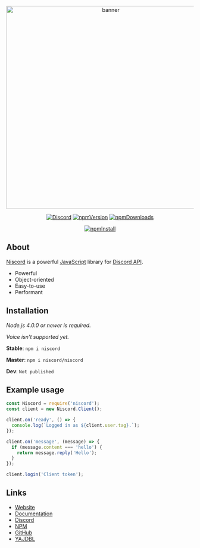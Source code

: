 <div id="info" align="center">
  <p>
    <a href="https://niscord.js.org"><img src="https://niscord.js.org/assets/banner.png" width="546" alt="banner" /></a>
  </p>
  <p>
    <a href="https://discord.gg/hga9SeN"><img src="https://discordapp.com/api/guilds/469539054371864606/embed.png" alt="Discord" /></a>
    <a href="https://www.npmjs.com/package/niscord"><img src="https://img.shields.io/npm/v/niscord.svg?maxAge=3600" alt="npmVersion" /></a>
    <a href="https://www.npmjs.com/package/niscord"><img src="https://img.shields.io/npm/dt/niscord.svg?maxAge=3600" alt="npmDownloads" /></a>
  </p>
  <p>
    <a href="https://nodei.co/npm/niscord/"><img src="https://nodei.co/npm/niscord.png?downloads=true&stars=true" alt="npmInstall" /></a>
  </p>
</div>

## About
[Niscord](https://niscord.js.org) is a powerful [JavaScript](https://nodejs.org) library for [Discord API](https://discordapp.com/developers/docs).

 * Powerful
 * Object-oriented
 * Easy-to-use
 * Performant

## Installation
*Node.js 4.0.0 or newer is required.*

*Voice isn't supported yet.*

**Stable**: `npm i niscord`

**Master**: `npm i niscord/niscord`

**Dev**: `Not published`

## Example usage
```js
const Niscord = require('niscord');
const client = new Niscord.Client();

client.on('ready', () => {
  console.log(`Logged in as ${client.user.tag}.`);
});

client.on('message', (message) => {
  if (message.content === 'hello') {
    return message.reply('Hello');
  }
});

client.login('Client token');
```

## Links
* [Website](https://niscord.js.org)
* [Documentation](https://niscord.js.org)
* [Discord](https://discord.gg/hga9SeN)
* [NPM](https://npmjs.com/package/niscord)
* [GitHub](https://github.com/niscord/niscord)
* [YAJDBL](https://yajdbl.js.org)
